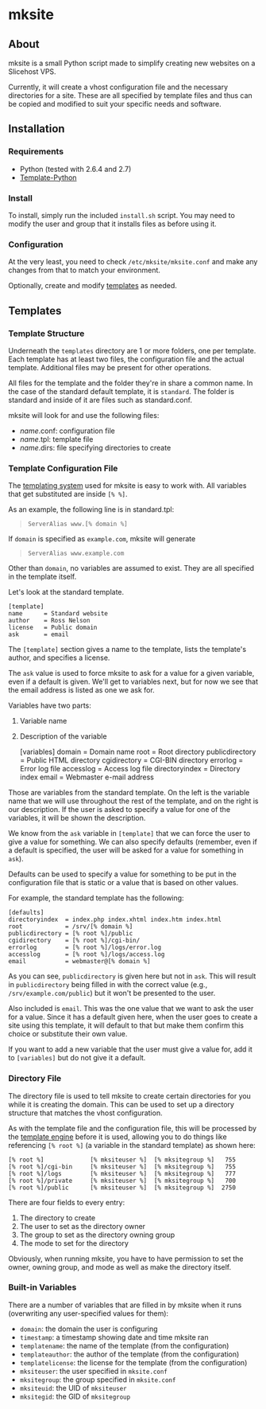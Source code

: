 mksite
======
About
-----
mksite is a small Python script made to simplify creating 
new websites on a Slicehost VPS.

Currently, it will create a vhost configuration file and 
the necessary directories for a site. These are all 
specified by template files and thus can be copied and 
modified to suit your specific needs and software.

Installation
------------
### Requirements
+ Python (tested with 2.6.4 and 2.7)
+ [Template-Python][1]

### Install
To install, simply run the included `install.sh` script. 
You may need to modify the user and group that it installs 
files as before using it.

### Configuration
At the very least, you need to check 
`/etc/mksite/mksite.conf` and make any changes from that 
to match your environment.

Optionally, create and modify [templates][2] as needed. 

Templates
---------
### Template Structure
Underneath the `templates` directory are 1 or more folders, 
one per template. Each template has at least two files, the 
configuration file and the actual template. Additional files 
may be present for other operations.

All files for the template and the folder they're in share 
a common name. In the case of the standard default template, 
it is `standard`. The folder is standard and inside of it are 
files such as standard.conf.

mksite will look for and use the following files:

+ _name_.conf: configuration file
+ _name_.tpl: template file
+ _name_.dirs: file specifying directories to create


### Template Configuration File
The [templating system][1] used for mksite is easy to work 
with. All variables that get substituted are inside `[% %]`. 

As an example, the following line is in standard.tpl:

> `ServerAlias www.[% domain %]`

If `domain` is specified as `example.com`, mksite will generate 

> `ServerAlias www.example.com`

Other than `domain`, no variables are assumed to exist. They 
are all specified in the template itself.

Let's look at the standard template.

    [template]
    name      = Standard website
    author    = Ross Nelson
    license   = Public domain
    ask       = email

The `[template]` section gives a name to the template, lists the 
template's author, and specifies a license.

The `ask` value is used to force mksite to ask for a value for 
a given variable, even if a default is given. We'll get to 
variables next, but for now we see that the email address is 
listed as one we ask for.

Variables have two parts:

1. Variable name
2. Description of the variable

    [variables]
    domain = Domain name
    root = Root directory
    publicdirectory = Public HTML directory
    cgidirectory = CGI-BIN directory
    errorlog = Error log file
    accesslog = Access log file
    directoryindex = Directory index
    email = Webmaster e-mail address

Those are variables from the standard template. On the left is 
the variable name that we will use throughout the rest of the 
template, and on the right is our description. If the user is 
asked to specify a value for one of the variables, it will be 
shown the description.

We know from the `ask` variable in `[template]` that we can force 
the user to give a value for something. We can also specify 
defaults (remember, even if a default is specified, the user 
will be asked for a value for something in `ask`).

Defaults can be used to specify a value for something to be 
put in the configuration file that is static or a value that 
is based on other values.

For example, the standard template has the following:

    [defaults]
    directoryindex  = index.php index.xhtml index.htm index.html
    root            = /srv/[% domain %]
    publicdirectory = [% root %]/public
    cgidirectory    = [% root %]/cgi-bin/
    errorlog        = [% root %]/logs/error.log
    accesslog       = [% root %]/logs/access.log
    email           = webmaster@[% domain %]

As you can see, `publicdirectory` is given here but not in `ask`. 
This will result in `publicdirectory` being filled in with the 
correct value (e.g., `/srv/example.com/public`) but it won't be 
presented to the user.

Also included is `email`. This was the one value that we want to 
ask the user for a value. Since it has a default given here, when 
the user goes to create a site using this template, it will default 
to that but make them confirm this choice or substitute their own 
value.

If you want to add a new variable that the user must give a value 
for, add it to `[variables]` but do not give it a default.

### Directory File

The directory file is used to tell mksite to create certain 
directories for you while it is creating the domain. This can be 
used to set up a directory structure that matches the vhost 
configuration.

As with the template file and the configuration file, this will be 
processed by the [template engine][1] before it is used, allowing 
you to do things like referencing `[% root %]` (a variable in the 
standard template) as shown here:

    [% root %]             [% mksiteuser %]  [% mksitegroup %]   755
    [% root %]/cgi-bin     [% mksiteuser %]  [% mksitegroup %]   755
    [% root %]/logs        [% mksiteuser %]  [% mksitegroup %]   777
    [% root %]/private     [% mksiteuser %]  [% mksitegroup %]   700
    [% root %]/public      [% mksiteuser %]  [% mksitegroup %]  2750

There are four fields to every entry:

1. The directory to create
2. The user to set as the directory owner
3. The group to set as the directory owning group
4. The mode to set for the directory

Obviously, when running mksite, you have to have permission to set 
the owner, owning group, and mode as well as make the directory itself.


### Built-in Variables
There are a number of variables that are filled in by mksite when it 
runs (overwriting any user-specified values for them):

+ `domain`: the domain the user is configuring
+ `timestamp`: a timestamp showing date and time mksite ran
+ `templatename`: the name of the template (from the configuration)
+ `templateauthor`: the author of the template (from the configuration)
+ `templatelicense`: the license for the template (from the configuration)
+ `mksiteuser`: the user specified in `mksite.conf`
+ `mksitegroup`: the group specified in `mksite.conf`
+ `mksiteuid`: the UID of `mksiteuser`
+ `mksitegid`: the GID of `mksitegroup`




[1]: http://template-toolkit.org/python/index.html
[2]: http://github.com/rnelson/mksite/tree/master/templates/